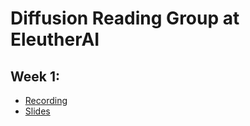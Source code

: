 # Diffusion Reading Group at EleutherAI

## Week 1:
* [Recording](https://www.youtube.com/watch?v=B5gfJF8mOPo)
* [Slides](Diffusion%20Model%20Study%20Group%20%231.pdf)
